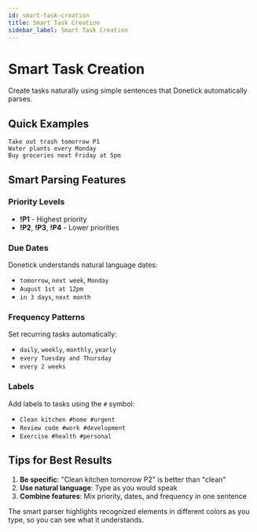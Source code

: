 ```yaml
---
id: smart-task-creation
title: Smart Task Creation
sidebar_label: Smart Task Creation
---
```


# Smart Task Creation

Create tasks naturally using simple sentences that Donetick automatically parses.

## Quick Examples

```
Take out trash tomorrow P1
Water plants every Monday 
Buy groceries next Friday at 5pm
```

## Smart Parsing Features

### Priority Levels
- **!P1** - Highest priority
- **!P2**, **!P3**, **!P4** - Lower priorities


### Due Dates
Donetick understands natural language dates:
- `tomorrow`, `next week`, `Monday`
- `August 1st at 12pm`
- `in 3 days`, `next month`

### Frequency Patterns
Set recurring tasks automatically:
- `daily`, `weekly`, `monthly`, `yearly`
- `every Tuesday and Thursday`
- `every 2 weeks`

### Labels
Add labels to tasks using the `#` symbol:
- `Clean kitchen #home #urgent`
- `Review code #work #development`
- `Exercise #health #personal`

## Tips for Best Results

1. **Be specific**: "Clean kitchen tomorrow P2" is better than "clean"
2. **Use natural language**: Type as you would speak
3. **Combine features**: Mix priority, dates, and frequency in one sentence

The smart parser highlights recognized elements in different colors as you type, so you can see what it understands.
